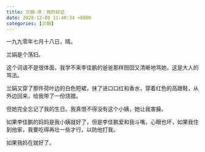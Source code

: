 ```yaml
---
title: 兰娟-序：我的日记
date: 2020-12-08 11:40:34 +0800
categories: [兰娟]
---
```


一九九零年七月十八日，晴。

兰娟是个荡妇。

这个词语不是很体面，我学不来李佳鹏的爸爸那样囫囵又清晰地骂她，这是大人的骂法。

兰娟又穿了那件荷叶边的白色短裙，抹了进口口红和香水，穿着红色的高跟鞋，从外边回来，给我带了一份烧腊。

但她完全忘记了我的生日。我真恨不得没有这个小姨，她让我害臊。

如果李佳鹏的妈妈是我小姨就好了，但是李佳鹏爱和我斗嘴，心眼也坏，如果我住到他家，我要吃得再壮一些才行，以防他打我。

如果我妈在就好了。

